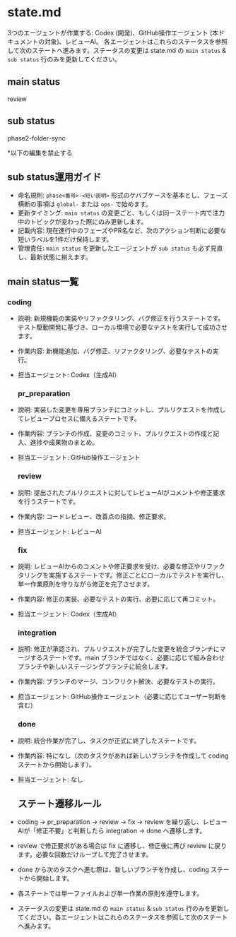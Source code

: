 # **state.md**

3つのエージェントが作業する: Codex (開発)、GitHub操作エージェント (本ドキュメントの対象)、レビューAI。
各エージェントはこれらのステータスを参照して次のステートへ進みます。ステータスの変更は state.md の `main status` & `sub status` 行のみを更新してください。

## **main status**

review

## **sub status**

phase2-folder-sync

\*以下の編集を禁止する

## **sub status運用ガイド**

- 命名規則: `phase<番号>-<短い説明>` 形式のケバブケースを基本とし、フェーズ横断の事項は `global-` または `ops-` で始めます。
- 更新タイミング: `main status` の変更ごと、もしくは同一ステート内で注力中のトピックが変わった際にのみ更新します。
- 記載内容: 現在進行中のフェーズやPR名など、次のアクション判断に必要な短いラベルを1件だけ保持します。
- 管理責任: `main status` を更新したエージェントが `sub status` も必ず見直し、最新状態に揃えます。

## **main status一覧**

### **coding**

* 説明: 新規機能の実装やリファクタリング、バグ修正を行うステートです。テスト駆動開発に基づき、ローカル環境で必要なテストを実行して成功させます。  
* 作業内容: 新機能追加、バグ修正、リファクタリング、必要なテストの実行。  
* 担当エージェント: Codex（生成AI）

  ### **pr\_preparation**

* 説明: 実装した変更を専用ブランチにコミットし、プルリクエストを作成してレビュープロセスに備えるステートです。  
* 作業内容: ブランチの作成、変更のコミット、プルリクエストの作成と記入、進捗や成果物のまとめ。  
* 担当エージェント: GitHub操作エージェント

  ### **review**

* 説明: 提出されたプルリクエストに対してレビューAIがコメントや修正要求を行うステートです。  
* 作業内容: コードレビュー、改善点の指摘、修正要求。  
* 担当エージェント: レビューAI

  ### **fix**

* 説明: レビューAIからのコメントや修正要求を受け、必要な修正やリファクタリングを実施するステートです。修正ごとにローカルでテストを実行し、単一作業原則を守りながら修正を完了させます。  
* 作業内容: 修正の実装、必要なテストの実行、必要に応じて再コミット。  
* 担当エージェント: Codex（生成AI）

  ### **integration**

* 説明: 修正が承認され、プルリクエストが完了した変更を統合ブランチにマージするステートです。main ブランチではなく、必要に応じて組み合わせブランチや新しいステージングブランチに統合します。  
* 作業内容: ブランチのマージ、コンフリクト解決、必要なテストの実行。  
* 担当エージェント: GitHub操作エージェント（必要に応じてユーザー判断を含む）

  ### **done**

* 説明: 統合作業が完了し、タスクが正式に終了したステートです。  
* 作業内容: 特になし（次のタスクがあれば新しいブランチを作成して coding ステートから開始します）。  
* 担当エージェント: なし

  ## **ステート遷移ルール**

* coding → pr\_preparation → review → fix → review を繰り返し、レビューAIが「修正不要」と判断したら integration → done へ遷移します。  
* review で修正要求がある場合は fix に遷移し、修正後に再び review に戻ります。必要な回数だけループして完了させます。  
* done から次のタスクへ進む際は、新しいブランチを作成し、coding ステートから開始します。  
* 各ステートでは単一ファイルおよび単一作業の原則を遵守します。  
* ステータスの変更は state.md の `main status` & `sub status` 行のみを更新してください。各エージェントはこれらのステータスを参照して次のステートへ進みます。
